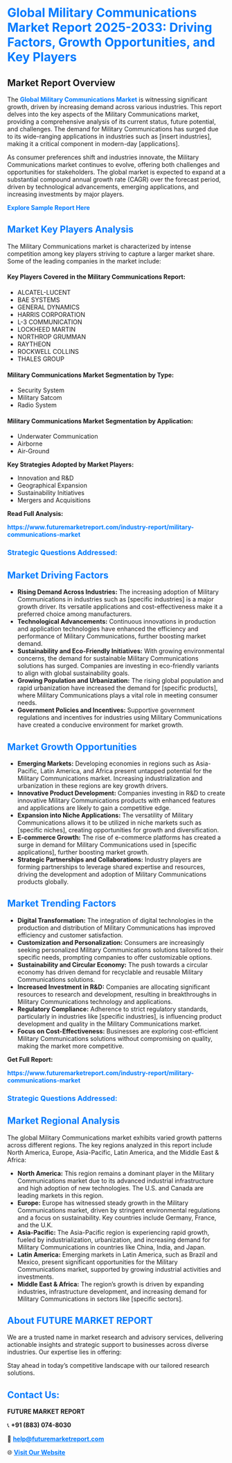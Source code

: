 <h1 style="color: #007BFF;">Global Military Communications Market Report 2025-2033: Driving Factors, Growth Opportunities, and Key Players</h1>

<section id="overview">
<h2>Market Report Overview</h2>
<p>The <a href="https://www.futuremarketreport.com/industry-report/military-communications-market" style="color: #007BFF; text-decoration: none;"><strong>Global Military Communications Market</strong></a> is witnessing significant growth, driven by increasing demand across various industries. This report delves into the key aspects of the Military Communications market, providing a comprehensive analysis of its current status, future potential, and challenges. The demand for Military Communications has surged due to its wide-ranging applications in industries such as [insert industries], making it a critical component in modern-day [applications].</p>
<p>As consumer preferences shift and industries innovate, the Military Communications market continues to evolve, offering both challenges and opportunities for stakeholders. The global market is expected to expand at a substantial compound annual growth rate (CAGR) over the forecast period, driven by technological advancements, emerging applications, and increasing investments by major players.</p>
</section>

<section id="overview">
<p><a href="https://www.futuremarketreport.com/request-sample/reportId=89589" style="color: #007BFF; text-decoration: none;"><strong>Explore Sample Report Here</strong></a></p>
</section>

<section id="key-players">
<h2 style="color: #007BFF;">Market Key Players Analysis</h2>
<p>The Military Communications market is characterized by intense competition among key players striving to capture a larger market share. Some of the leading companies in the market include:</p>
<h4>Key Players Covered in the Military Communications Report:</h4>
<ul><li>ALCATEL-LUCENT</li><li>BAE SYSTEMS</li><li>GENERAL DYNAMICS</li><li>HARRIS CORPORATION</li><li>L-3 COMMUNICATION</li><li>LOCKHEED MARTIN</li><li>NORTHROP GRUMMAN</li><li>RAYTHEON</li><li>ROCKWELL COLLINS</li><li>THALES GROUP</li></ul>
<h4>Military Communications Market Segmentation by Type:</h4>
<ul><li>Security System</li><li>Military Satcom</li><li>Radio System</li></ul>

<h4>Military Communications Market Segmentation by Application:</h4>
<ul><li>Underwater Communication</li><li>Airborne</li><li>Air-Ground</li></ul>
<p><strong>Key Strategies Adopted by Market Players:</strong></p>
<ul>
<li>Innovation and R&D</li>
<li>Geographical Expansion</li>
<li>Sustainability Initiatives</li>
<li>Mergers and Acquisitions</li>
</ul>
</section>

<section>
<p><strong>Read Full Analysis: </strong></p><a href="https://www.futuremarketreport.com/industry-report/military-communications-market" style="color: #007BFF; text-decoration: none;"><strong>https://www.futuremarketreport.com/industry-report/military-communications-market</strong></a>
<h3 style="color: #007BFF;">Strategic Questions Addressed:</h3>
</section>

<section id="driving-factors">
<h2 style="color: #007BFF;">Market Driving Factors</h2>
<ul>
<li><strong>Rising Demand Across Industries:</strong> The increasing adoption of Military Communications in industries such as [specific industries] is a major growth driver. Its versatile applications and cost-effectiveness make it a preferred choice among manufacturers.</li>
<li><strong>Technological Advancements:</strong> Continuous innovations in production and application technologies have enhanced the efficiency and performance of Military Communications, further boosting market demand.</li>
<li><strong>Sustainability and Eco-Friendly Initiatives:</strong> With growing environmental concerns, the demand for sustainable Military Communications solutions has surged. Companies are investing in eco-friendly variants to align with global sustainability goals.</li>
<li><strong>Growing Population and Urbanization:</strong> The rising global population and rapid urbanization have increased the demand for [specific products], where Military Communications plays a vital role in meeting consumer needs.</li>
<li><strong>Government Policies and Incentives:</strong> Supportive government regulations and incentives for industries using Military Communications have created a conducive environment for market growth.</li>
</ul>
</section>

<section id="growth-opportunities">
<h2 style="color: #007BFF;">Market Growth Opportunities</h2>
<ul>
<li><strong>Emerging Markets:</strong> Developing economies in regions such as Asia-Pacific, Latin America, and Africa present untapped potential for the Military Communications market. Increasing industrialization and urbanization in these regions are key growth drivers.</li>
<li><strong>Innovative Product Development:</strong> Companies investing in R&D to create innovative Military Communications products with enhanced features and applications are likely to gain a competitive edge.</li>
<li><strong>Expansion into Niche Applications:</strong> The versatility of Military Communications allows it to be utilized in niche markets such as [specific niches], creating opportunities for growth and diversification.</li>
<li><strong>E-commerce Growth:</strong> The rise of e-commerce platforms has created a surge in demand for Military Communications used in [specific applications], further boosting market growth.</li>
<li><strong>Strategic Partnerships and Collaborations:</strong> Industry players are forming partnerships to leverage shared expertise and resources, driving the development and adoption of Military Communications products globally.</li>
</ul>
</section>

<section id="trending-factors">
<h2 style="color: #007BFF;">Market Trending Factors</h2>
<ul>
<li><strong>Digital Transformation:</strong> The integration of digital technologies in the production and distribution of Military Communications has improved efficiency and customer satisfaction.</li>
<li><strong>Customization and Personalization:</strong> Consumers are increasingly seeking personalized Military Communications solutions tailored to their specific needs, prompting companies to offer customizable options.</li>
<li><strong>Sustainability and Circular Economy:</strong> The push towards a circular economy has driven demand for recyclable and reusable Military Communications solutions.</li>
<li><strong>Increased Investment in R&D:</strong> Companies are allocating significant resources to research and development, resulting in breakthroughs in Military Communications technology and applications.</li>
<li><strong>Regulatory Compliance:</strong> Adherence to strict regulatory standards, particularly in industries like [specific industries], is influencing product development and quality in the Military Communications market.</li>
<li><strong>Focus on Cost-Effectiveness:</strong> Businesses are exploring cost-efficient Military Communications solutions without compromising on quality, making the market more competitive.</li>
</ul>
</section>

<section>
<p><strong>Get Full Report: </strong></p><a href="https://www.futuremarketreport.com/industry-report/military-communications-market" style="color: #007BFF; text-decoration: none;"><strong>https://www.futuremarketreport.com/industry-report/military-communications-market</strong></a>
<h3 style="color: #007BFF;">Strategic Questions Addressed:</h3>
</section>


<section id="regional-analysis">
<h2 style="color: #007BFF;">Market Regional Analysis</h2>
<p>The global Military Communications market exhibits varied growth patterns across different regions. The key regions analyzed in this report include North America, Europe, Asia-Pacific, Latin America, and the Middle East & Africa:</p>
<ul>
<li><strong>North America:</strong> This region remains a dominant player in the Military Communications market due to its advanced industrial infrastructure and high adoption of new technologies. The U.S. and Canada are leading markets in this region.</li>
<li><strong>Europe:</strong> Europe has witnessed steady growth in the Military Communications market, driven by stringent environmental regulations and a focus on sustainability. Key countries include Germany, France, and the U.K.</li>
<li><strong>Asia-Pacific:</strong> The Asia-Pacific region is experiencing rapid growth, fueled by industrialization, urbanization, and increasing demand for Military Communications in countries like China, India, and Japan.</li>
<li><strong>Latin America:</strong> Emerging markets in Latin America, such as Brazil and Mexico, present significant opportunities for the Military Communications market, supported by growing industrial activities and investments.</li>
<li><strong>Middle East & Africa:</strong> The region’s growth is driven by expanding industries, infrastructure development, and increasing demand for Military Communications in sectors like [specific sectors].</li>
</ul>
</section>

<footer>
<h2 style="color: #007BFF;">About FUTURE MARKET REPORT</h2>
<p>We are a trusted name in market research and advisory services, delivering actionable insights and strategic support to businesses across diverse industries. Our expertise lies in offering:</p>

<p>Stay ahead in today’s competitive landscape with our tailored research solutions.</p>

<h2 style="color: #007BFF;">Contact Us:</h2>
<p><strong>FUTURE MARKET REPORT</strong></p>
<p>📞 <strong>+91 (883) 074-8030</strong></p>
<p>📧 <strong><a href="mailto:help@futuremarketreport.com" style="color: #007BFF;">help@futuremarketreport.com</a></strong></p>
<p>🌐 <strong><a href="https://www.futuremarketreport.com/" style="color: #007BFF;">Visit Our Website</a></strong></p>
</footer>